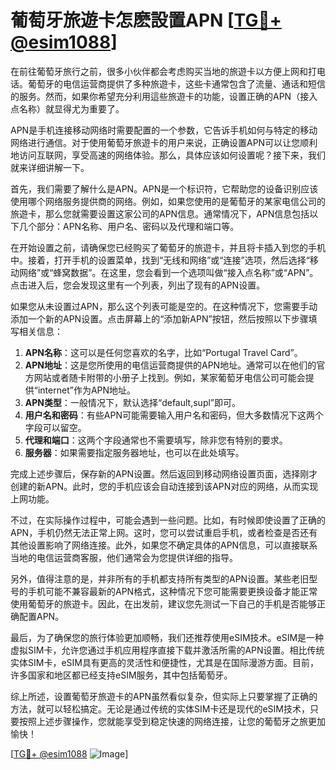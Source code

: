 # 葡萄牙旅遊卡怎麽設置APN [[TG💪+ @esim1088](https://t.me/s/esim1088)]

在前往葡萄牙旅行之前，很多小伙伴都会考虑购买当地的旅遊卡以方便上网和打电话。葡萄牙的电信运营商提供了多种旅遊卡，这些卡通常包含了流量、通话和短信的服务。然而，如果你希望充分利用這些旅遊卡的功能，设置正确的APN（接入点名称）就显得尤为重要了。

APN是手机连接移动网络时需要配置的一个参数，它告诉手机如何与特定的移动网络进行通信。对于使用葡萄牙旅遊卡的用户来说，正确设置APN可以让您顺利地访问互联网，享受高速的网络体验。那么，具体应该如何设置呢？接下来，我们就来详细讲解一下。

首先，我们需要了解什么是APN。APN是一个标识符，它帮助您的设备识别应该使用哪个网络服务提供商的网络。例如，如果您使用的是葡萄牙的某家电信公司的旅遊卡，那么您就需要设置这家公司的APN信息。通常情况下，APN信息包括以下几个部分：APN名称、用户名、密码以及代理和端口等。

在开始设置之前，请确保您已经购买了葡萄牙的旅遊卡，并且将卡插入到您的手机中。接着，打开手机的设置菜单，找到“无线和网络”或“连接”选项，然后选择“移动网络”或“蜂窝数据”。在这里，您会看到一个选项叫做“接入点名称”或“APN”。点击进入后，您会发现这里有一个列表，列出了现有的APN设置。

如果您从未设置过APN，那么这个列表可能是空的。在这种情况下，您需要手动添加一个新的APN设置。点击屏幕上的“添加新APN”按钮，然后按照以下步骤填写相关信息：

1. **APN名称**：这可以是任何您喜欢的名字，比如“Portugal Travel Card”。
2. **APN地址**：这是您所使用的电信运营商提供的APN地址。通常可以在他们的官方网站或者随卡附带的小册子上找到。例如，某家葡萄牙电信公司可能会提供“internet”作为APN地址。
3. **APN类型**：一般情况下，默认选择“default,supl”即可。
4. **用户名和密码**：有些APN可能需要输入用户名和密码，但大多数情况下这两个字段可以留空。
5. **代理和端口**：这两个字段通常也不需要填写，除非您有特别的要求。
6. **服务器**：如果需要指定服务器地址，也可以在此处填写。

完成上述步骤后，保存新的APN设置。然后返回到移动网络设置页面，选择刚才创建的新APN。此时，您的手机应该会自动连接到该APN对应的网络，从而实现上网功能。

不过，在实际操作过程中，可能会遇到一些问题。比如，有时候即使设置了正确的APN，手机仍然无法正常上网。这时，您可以尝试重启手机，或者检查是否还有其他设置影响了网络连接。此外，如果您不确定具体的APN信息，可以直接联系当地的电信运营商客服，他们通常会为您提供详细的指导。

另外，值得注意的是，并非所有的手机都支持所有类型的APN设置。某些老旧型号的手机可能不兼容最新的APN格式，这种情况下您可能需要更换设备才能正常使用葡萄牙的旅遊卡。因此，在出发前，建议您先测试一下自己的手机是否能够正确配置APN。

最后，为了确保您的旅行体验更加顺畅，我们还推荐使用eSIM技术。eSIM是一种虚拟SIM卡，允许您通过手机应用程序直接下载并激活所需的APN设置。相比传统实体SIM卡，eSIM具有更高的灵活性和便捷性，尤其是在国际漫游方面。目前，许多国家和地区都已经支持eSIM服务，其中包括葡萄牙。

综上所述，设置葡萄牙旅遊卡的APN虽然看似复杂，但实际上只要掌握了正确的方法，就可以轻松搞定。无论是通过传统的实体SIM卡还是现代的eSIM技术，只要按照上述步骤操作，您就能享受到稳定快速的网络连接，让您的葡萄牙之旅更加愉快！

[[TG💪+ @esim1088](https://t.me/s/esim1088) ![Image](https://i.postimg.cc/4NQfJmqS/Snipaste-2025-05-13-00-14-12.png)]
